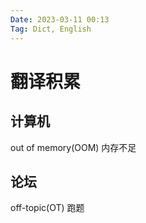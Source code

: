 ```yaml
---
Date: 2023-03-11 00:13
Tag: Dict, English
---
```


# 翻译积累

## 计算机

out of memory(OOM)   内存不足

## 论坛

off-topic(OT)        跑题

